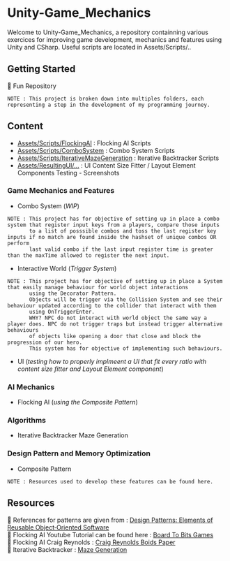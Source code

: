 # Unity-Game_Mechanics

Welcome to Unity-Game_Mechanics, a repository containning various exercices for improving game development, mechanics and features using Unity and CSharp.
Useful scripts are located in Assets/Scripts/..

## Getting Started

👾 Fun Repository

```
NOTE : This project is broken down into multiples folders, each representing a step in the development of my programming journey.
```

## Content

* [Assets/Scripts/FlockingAI](https://github.com/guyllaumedemers/Unity-Game_Mechanics/tree/master/Unity-AI/Unity-FlockingAI/Assets/Scripts) : Flocking AI Scripts
* [Assets/Scripts/ComboSystem](https://github.com/guyllaumedemers/Unity-Game_Mechanics/tree/master/Unity-Gameplay/Unity-Fighting_Mechanics/Assets/Scripts) : Combo System Scripts
* [Assets/Scripts/IterativeMazeGeneration](https://github.com/guyllaumedemers/Unity-Game_Mechanics/tree/master/Unity-Algorithm/Unity-IterativeBacktracker_Maze/Assets/Scripts) : Iterative Backtracker Scripts
* [Assets/ResultingUI/...](https://github.com/guyllaumedemers/Unity-Game_Mechanics/tree/master/Unity-UI/Unity-UI_Hitman_ContentSizeFitter_Testing/ResultingUI_WithAspectRatio) : UI Content Size Fitter / Layout Element Components Testing - Screenshots

### Game Mechanics and Features

*  Combo System (*WIP*)

```
NOTE : This project has for objective of setting up in place a combo system that register input keys from a players, compare those inputs 
       to a list of posssible combos and toss the last register key inputs if no match are found inside the hashset of unique combos OR perform
       last valid combo if the last input register time is greater than the maxTime allowed to register the next input.
```
* Interactive World (*Trigger System*)
```
NOTE : This project has for objective of setting up in place a System that easily manage behaviour for world object interactions
       using the Decorator Pattern.
       Objects will be trigger via the Collision System and see their behaviour updated according to the collider that interact with them
       using OnTriggerEnter.
       WHY? NPC do not interact with world object the same way a player does. NPC do not trigger traps but instead trigger alternative behaviours
       of objects like opening a door that close and block the progression of our hero.
       This system has for objective of implementing such behaviours.
```

* UI (*testing how to properly implmeent a UI that fit every ratio with content size fitter and Layout Element component*)

### AI Mechanics

*  Flocking AI (*using the Composite Pattern*)

### Algorithms

*  Iterative Backtracker Maze Generation

### Design Pattern and Memory Optimization

*  Composite Pattern

```
NOTE : Resources used to develop these features can be found here.
```

## Resources

💬 References for patterns are given from : [Design Patterns: Elements of Reusable Object‑Oriented Software](https://www.amazon.ca/-/fr/Gamma-Erich-ebook/dp/B000SEIBB8)
</br>
💬 Flocking AI Youtube Tutorial can be found here : [Board To Bits Games](https://www.youtube.com/playlist?list=PL5KbKbJ6Gf99UlyIqzV1UpOzseyRn5H1d) </br>
💬 Flocking AI Craig Reynolds : [Craig Reynolds Boids Paper](https://www.red3d.com/cwr/boids/)
</br>
💬 Iterative Backtracker : [Maze Generation](https://en.wikipedia.org/wiki/Maze_generation_algorithm)
